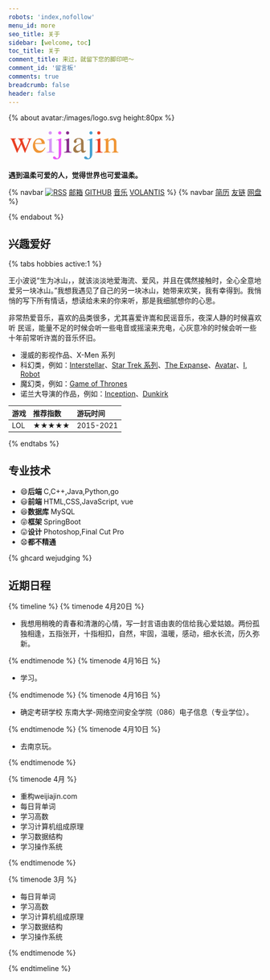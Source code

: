 ```yaml
---
robots: 'index,nofollow'
menu_id: more
seo_title: 关于
sidebar: [welcome, toc]
toc_title: 关于
comment_title: 来过，就留下您的脚印吧～
comment_id: '留言板'
comments: true
breadcrumb: false
header: false
---
```


{% about avatar:/images/logo.svg height:80px %}

<img height="64px" alt="weijiajin" src="/images/weijiajin.png">

**遇到温柔可爱的人，觉得世界也可爱温柔。**

{% navbar [![RSS](https://cdn.jsdelivr.net/gh/cdn-x/placeholder@1.0.1/social/25678f144c438.svg "RSS")](/atom.xml) [邮箱](mailto:wejudging@gmail.com) [GITHUB](https://github.com/wejudging) [音乐](https://music.apple.com/cn/playlist/%E6%88%91%E5%96%9C%E6%AC%A2/pl.u-r2yBDbkFdN6J62) [VOLANTIS](https://volantis.weijiajin.com) %}
{% navbar [简历](https://resume.weijiajin.com)  [友链](https://weijiajin.com/friends)  [网盘](https://onedrive.weijiajin.com) %}

{% endabout %}


## 兴趣爱好

{% tabs hobbies active:1 %}

<!-- tab 爱情 -->

王小波说“生为冰山，，就该淡淡地爱海流、爱风，并且在偶然接触时，全心全意地爱另一块冰山。”我想我遇见了自己的另一块冰山，她带来欢笑，我有幸得到。我悄悄的写下所有情话，想读给未来的你来听，那是我细腻想你的心思。

<!-- endtab -->

<!-- tab 音乐 -->

非常热爱音乐，喜欢的品类很多，尤其喜爱许嵩和民谣音乐，夜深人静的时候喜欢听 民谣，能量不足的时候会听一些电音或摇滚来充电，心灰意冷的时候会听一些十年前常听许嵩的音乐怀旧。

<!-- endtab -->

<!-- tab 影视 -->

- 漫威的影视作品、X-Men 系列
- 科幻类，例如：[Interstellar](https://movie.douban.com/subject/1889243/)、[Star Trek 系列](https://movie.douban.com/subject/2132932/)、[The Expanse](https://movie.douban.com/subject/25926851/)、[Avatar](https://movie.douban.com/subject/1652587/)、[I, Robot](https://movie.douban.com/subject/1308843/)
- 魔幻类，例如：[Game of Thrones](https://movie.douban.com/subject/3016187/)
- 诺兰大导演的作品，例如：[Inception](https://movie.douban.com/subject/3541415/)、[Dunkirk](https://movie.douban.com/subject/26607693/)

<!-- endtab -->

<!-- tab 游戏 -->

| 游戏           | 推荐指数 | 游玩时间 |
| :------------- | :------- | :------- |
| LOL       | ★★★★★       | 2015-2021     |


<!-- endtab -->



{% endtabs %}

##  专业技术
- 😄**后端** C,C++,Java,Python,go
- 😃**前端** HTML,CSS,JavaScript, vue
- 😆**数据库** MySQL
- 😝**框架** SpringBoot
- 😛**设计** Photoshop,Final Cut Pro
- 😧**都不精通**

{% ghcard wejudging %}


## 近期日程

{% timeline %}
{% timenode 4月20日 %}

- 我想用稍晚的青春和清澈的心情，写一封言语由衷的信给我心爱姑娘。两份孤独相逢，五指张开，十指相扣，自然，牢固，温暖，感动，细水长流，历久弥新。

{% endtimenode %}
{% timenode 4月16日 %}

- 学习。

{% endtimenode %}
{% timenode 4月16日 %}

- 确定考研学校 东南大学-网络空间安全学院（086）电子信息（专业学位）。

{% endtimenode %}
{% timenode 4月10日 %}

- 去南京玩。

{% endtimenode %}

{% timenode 4月 %}

-  重构weijiajin.com
-  每日背单词
-  学习高数
-  学习计算机组成原理
-  学习数据结构
-  学习操作系统

{% endtimenode %}

{% timenode 3月 %}

-  每日背单词
-  学习高数
-  学习计算机组成原理
-  学习数据结构
-  学习操作系统

{% endtimenode %}

{% endtimeline %}
